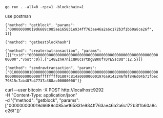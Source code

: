 
`go run . -all=0 -rpc=1 -blockchain=1`



use postman

`{"method": "getblock", "params": ["000000000019d6689c085ae165831e934ff763ae46a2a6c172b3f1b60a8ce26f", 1]}`

`{"method": "getbestblockhash"}`

`{"method": "createrawtransaction", "params": [[{"txid":"0000000000000000000000000000000000000000000000000000000000000000","vout":0}],{"148EznH7niCQRUcsrtDgBBKUfYDYESscUQ":12.5}]}`

`{"method": "sendrawtransaction", "params": ["010000000100000000000000000000000000000000000000000000000000000000000000000000000000ffffffff01807c814a000000001976a9142246f8f846d04b71fbec79815c7ab487b47737a388ac00000000"]}`



curl --user bitcoin  -X POST http://localhost:9292 \
     -H "Content-Type: application/json" \
     -d '{"method": "getblock", "params": ["000000000019d6689c085ae165831e934ff763ae46a2a6c172b3f1b60a8ce26f"]}'


